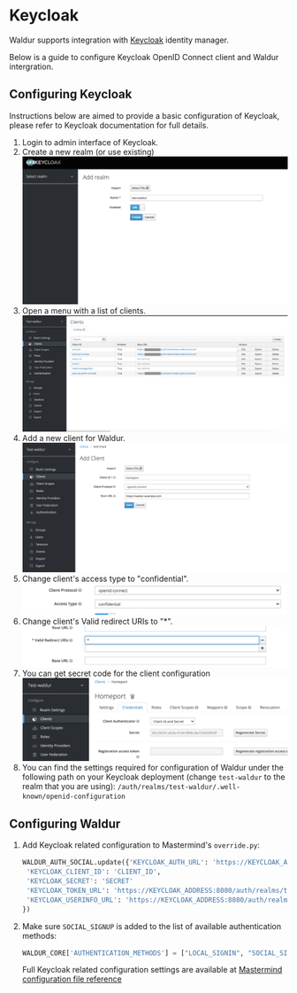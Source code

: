 # Keycloak

Waldur supports integration with [Keycloak](http://keycloak.org/) identity manager.

Below is a guide to configure Keycloak OpenID Connect client and Waldur intergration.

## Configuring Keycloak

Instructions below are aimed to provide a basic configuration of Keycloak, please refer to Keycloak documentation for full details.

1. Login to admin interface of Keycloak.
2. Create a new realm (or use existing)
 [![New realm](img/keycloak-add-realm.png)](img/keycloak-add-realm.png)
3. Open a menu with a list of clients.
 [![List clients](img/keycloak-client-list.png)](img/keycloak-client-list.png)
4. Add a new client for Waldur.
 [![Add client](img/keycloak-add-client.png)](img/keycloak-add-client.png)
5. Change client's access type to "confidential".
 [![Set access type](img/keycloak-client-access-type.png)](img/keycloak-client-access-type.png)
6. Change client's Valid redirect URIs to "*".
 [![Valid redirect URIs](img/keycloak-client-redirect.png)](img/keycloak-client-redirect.png)
7. You can get secret code for the client configuration
 [![Secret code](img/keycloak-client-secret.png)](img/keycloak-client-secret.png)
8. You can find the settings required for configuration of Waldur under the following path on your Keycloak deployment (change `test-waldur` to the realm that you are using):  `/auth/realms/test-waldur/.well-known/openid-configuration`

## Configuring Waldur

1. Add Keycloak related configuration to Mastermind's `override.py`:

    ```python
    WALDUR_AUTH_SOCIAL.update({'KEYCLOAK_AUTH_URL': 'https://KEYCLOAK_ADDRESS:8080/auth/realms/test-waldur/.well-known/openid-configuration',
     'KEYCLOAK_CLIENT_ID': 'CLIENT_ID',
     'KEYCLOAK_SECRET': 'SECRET'
     'KEYCLOAK_TOKEN_URL': 'https://KEYCLOAK_ADDRESS:8080/auth/realms/test-waldur/protocol/openid-connect/token',
     'KEYCLOAK_USERINFO_URL': 'https://KEYCLOAK_ADDRESS:8080/auth/realms/test-waldur/protocol/openid-connect/userinfo'
    })
    ```

2. Make sure `SOCIAL_SIGNUP` is added to the list of available authentication methods:

    ```python
    WALDUR_CORE['AUTHENTICATION_METHODS'] = ["LOCAL_SIGNIN", "SOCIAL_SIGNUP"]
    ```

    Full Keycloak related configuration settings are available at [Mastermind configuration file reference](../mastermind-configuration/configuration-guide.md)
